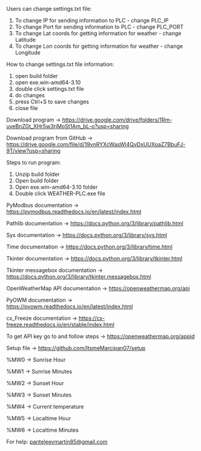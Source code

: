 Users can change settings.txt file:
  1. To change IP for sending information to PLC - change PLC_IP
  2. To change Port for sending information to PLC - change PLC_PORT
  3. To change Lat coords for getting information for weather - change Latitude
  4. To change Lon coords for getting information for weather - change Longitude

How to change settings.txt file information:
  1. open build folder
  2. open exe.win-amd64-3.10
  3. double click settings.txt file
  4. do changes
  5. press Ctrl+S to save changes
  6. close file

Download program -> https://drive.google.com/drive/folders/1Rm-uveBnZGt_XHr5w3rjMoSt1Am_bL-o?usp=sharing

Download program from GitHub -> https://drive.google.com/file/d/19vnRYXcWasWl4QvDxUUXoaZ7BbuFJ-9T/view?usp=sharing

Steps to run program:
  1. Unzip build folder
  2. Open build folder
  3. Open exe.win-amd64-3.10 folder
  4. Double click WEATHER-PLC.exe file

PyModbus documentation -> https://pymodbus.readthedocs.io/en/latest/index.html

Pathlib documentation -> https://docs.python.org/3/library/pathlib.html

Sys documentation -> https://docs.python.org/3/library/sys.html

Time documentation -> https://docs.python.org/3/library/time.html

Tkinter documentation -> https://docs.python.org/3/library/tkinter.html

Tkinter messagebox documentation -> https://docs.python.org/3/library/tkinter.messagebox.html

OpenWeatherMap API documentation -> https://openweathermap.org/api

PyOWM documentation -> https://pyowm.readthedocs.io/en/latest/index.html

cx_Freeze documentation -> https://cx-freeze.readthedocs.io/en/stable/index.html

To get API key go to and follow steps -> https://openweathermap.org/appid

Setup file -> https://github.com/ItsmeMarcipan07/setup


%MW0 ->  Sunrise Hour


%MW1 ->  Sunrise Minutes

%MW2 ->  Sunset Hour

%MW3 ->  Sunset Minutes

%MW4 ->  Current temperature

%MW5 ->  Localtime  Hour

%MW6 ->  Localtime Minutes


For help: panteleevmartin85@gmail.com
